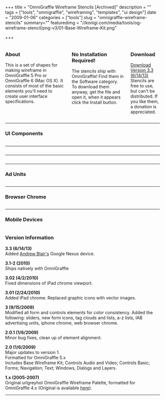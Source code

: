 +++
title = "OmniGraffle Wireframe Stencils [Archived]"
description = ""
tags = ["tools", "omnigraffle", "wireframing", "templates", "ui design"]
date = "2009-01-06"
categories = ["tools"]
slug = "omnigraffle-wireframe-stencils"
summary=""
featuredimg = "//konigi.com/media/tools/og-wireframe-stencil/png-v3/01-Base-Wireframe-Kit.png"

+++



<div class="columns">
<div class="column">
<h3>About</h3>
<p>This is a set of shapes for making wireframe in OmniGraffle 5 Pro or OmniGraffle 6 (Mac OS X). It consists of most of the basic elements you'll need to create user interface specifications. </p>
</div>
<div class="column">
<h3>No Installation Required!</h3>
<p>The stencils ship with OmniGraffle! Find them in the Software category. To download them anyway, get the file and open it, when it appears click the Install button.</p>
</div>
<div class="column">
<h3>Download</h3>
<p><a href="//konigi.com/media/tools/og-wireframe-stencil/Konigi_Wireframe_Stencils_v3-3.gstencil.zip">Download Version 3.3 (6/14/13)</a><br />
<span class="t10">Stencils are free to use, but can't be distributed. If you like them, a donation is appreciated.</span></p>
</div>
</div>
<hr>
<div class="thumbs">
<!-- thumbs --><!-- thumbs --><h3>UI Components</h3>
<div class="columns">
<div class="column">
<a href="//konigi.com/media/tools/og-wireframe-stencil/png-v3/01-Base-Wireframe-Kit.png" class="group" rel="group"><img class="img-responsive" src="//konigi.com/media/tools/og-wireframe-stencil/png-v3/01-Base-Wireframe-Kit-thumb.png" alt="" /></a>
</div>
<div class="column">
<a href="//konigi.com/media/tools/og-wireframe-stencil/png-v3/02-Controls.png" class="group" rel="group"><img class="img-responsive" src="//konigi.com/media/tools/og-wireframe-stencil/png-v3/02-Controls-thumb.png" alt="" /></a>
</div>
<div class="column">
<a href="//konigi.com/media/tools/og-wireframe-stencil/png-v3/03-Forms.png" class="group" rel="group"><img class="img-responsive" src="//konigi.com/media/tools/og-wireframe-stencil/png-v3/03-Forms-thumb.png" alt="" /></a>
</div>
</div>
<hr>
<div class="columns">
<div class="column">
<a href="//konigi.com/media/tools/og-wireframe-stencil/png-v3/04-Navigation.png" class="group" rel="group"><img class="img-responsive" src="//konigi.com/media/tools/og-wireframe-stencil/png-v3/04-Navigation-thumb.png" alt="" /></a>
</div>
<div class="column">
<a href="//konigi.com/media/tools/og-wireframe-stencil/png-v3/05-Audio-Video.png" class="group" rel="group"><img class="img-responsive" src="//konigi.com/media/tools/og-wireframe-stencil/png-v3/05-Audio-Video-thumb.png" alt="" /></a>
</div>
<div class="column">
<a href="//konigi.com/media/tools/og-wireframe-stencil/png-v3/07-Windows-Dialogs-and-Layers.png" class="group" rel="group"><img class="img-responsive" src="//konigi.com/media/tools/og-wireframe-stencil/png-v3/07-Windows-Dialogs-and-Layers-thumb.png" alt="" /></a>
</div>
</div>
<hr>
<div class="columns">
<div class="column">
<a href="//konigi.com/media/tools/og-wireframe-stencil/png-v3/09-Social-Features.png" class="group" rel="group"><img class="img-responsive" src="//konigi.com/media/tools/og-wireframe-stencil/png-v3/09-Social-Features-thumb.png" alt="" /></a>
</div>
<div class="column">
<a href="//konigi.com/media/tools/og-wireframe-stencil/png-v3/06-Text.png" class="group" rel="group"><img class="img-responsive" src="//konigi.com/media/tools/og-wireframe-stencil/png-v3/06-Text-thumb.png" alt="" /></a>
</div>
<div class="column">
<!--<a href="" class="group" rel="group"><img src="" alt="" /></a>--><!--<a href="" class="group" rel="group"><img src="" alt="" /></a>--></div>
</div>
<hr>
<h3>Ad Units</h3>
<div class="columns">
<div class="column">
<a href="//konigi.com/media/tools/og-wireframe-stencil/png-v3/08-Banners-Buttons.png" class="group" rel="group"><img class="img-responsive" src="//konigi.com/media/tools/og-wireframe-stencil/png-v3/08-Banners-Buttons-thumb.png" alt="" /></a>
</div>
<div class="column">
<a href="//konigi.com/media/tools/og-wireframe-stencil/png-v3/08-Rectangles.png" class="group" rel="group"><img class="img-responsive" src="//konigi.com/media/tools/og-wireframe-stencil/png-v3/08-Rectangles-thumb.png" alt="" /></a>
</div>
<div class="column">
<a href="//konigi.com/media/tools/og-wireframe-stencil/png-v3/08-Skyscrapers.png" class="group" rel="group"><img class="img-responsive" src="//konigi.com/media/tools/og-wireframe-stencil/png-v3/08-Skyscrapers-thumb.png" alt="" /></a>
</div>
</div>
<hr>
<h3>Browser Chrome</h3>
<div class="columns">
<div class="column">
<a href="//konigi.com/media/tools/og-wireframe-stencil/png-v3/Web-Browser.png" class="group" rel="group"><img class="img-responsive" src="//konigi.com/media/tools/og-wireframe-stencil/png-v3/Web-Browser-thumb.png" alt="" /></a>
</div>
<div class="column">
</div>
<div class="column">
</div>
</div>
<hr>
<h3>Mobile Devices</h3>
<div class="columns">
<div class="column">
<a href="//konigi.com/media/tools/og-wireframe-stencil/png-v3/10-iPad.png" class="group" rel="group"><img class="img-responsive" src="//konigi.com/media/tools/og-wireframe-stencil/png-v3/10-iPad-thumb.png" alt="" /></a>
</div>
<div class="column">
<a href="//konigi.com/media/tools/og-wireframe-stencil/png-v3/10-iPhone.png" class="group" rel="group"><img class="img-responsive" src="//konigi.com/media/tools/og-wireframe-stencil/png-v3/10-iPhone-thumb.png" alt="" /></a>
</div>
<div class="column">
<a href="//konigi.com/media/tools/og-wireframe-stencil/png-v3/Nexus.png" class="group" rel="group"><img class="img-responsive" src="//konigi.com/media/tools/og-wireframe-stencil/png-v3/Nexus-thumb.png" alt="" /></a>
</div>
</div>
</div>
<!-- /thumbs --><!-- /thumbs --><div class="version">
<!-- version info --><!-- version info --><h3>Version Information</h3>
<p>
<strong>3.3 (6/14/13)</strong><br />
Added <a href="//abcd.ca/">Andrew Blair's</a> Google Nexus device.
</p>
<p>
<strong>3.1-2 (2010)</strong><br />
Ships natively with OmniGraffle
</p>
<p>
<strong>3.02 (4/2/2010)</strong><br />
Fixed dimensions of iPad chrome viewport.
</p>
<p>
<strong>3.01 (2/24/2010)</strong><br />
Added iPad chrome. Replaced graphic icons with vector images.
</p>
<p>
<strong>3 (9/15/2009)</strong><br />
Modified all form and controls elements for color consistency. Added the following: sliders, new form icons, tag clouds and lists, a-z lists, IAB advertising units, iphone chrome, web browser chrome.
</p>
<p>
<strong>2.0.1 (1/6/2009)</strong><br />
Minor bug fixes, clean up of element alignment.
</p>
<p>
<strong>2.0 (1/6/2009)</strong><br />
Major updates to version 1.<br />
Formatted for OmniGraffle 5.x<br />
Includes Base Wireframe Kit; Controls Audio and Video; Controls Basic; Forms; Navigation; Text; Windows, Dialogs and Layers.
</p>
<p>
<strong>1.x (2005-2007)</strong><br />
Original urlgreyhot OmniGraffle Wireframe Palette, formatted for OmniGraffle 4.x (Original is available <a href="//urlgreyhot.com/personal/resources/omnigraffle_wireframe_palette">here</a>).
</p>
</div>
<!-- /version info --><!-- /version info --><hr>
